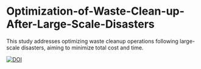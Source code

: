 # Optimization-of-Waste-Clean-up-After-Large-Scale-Disasters
 This study addresses optimizing waste cleanup operations following large-scale  disasters, aiming to minimize total cost and time.

[![DOI](https://zenodo.org/badge/942723684.svg)](https://doi.org/10.5281/zenodo.15830468)
